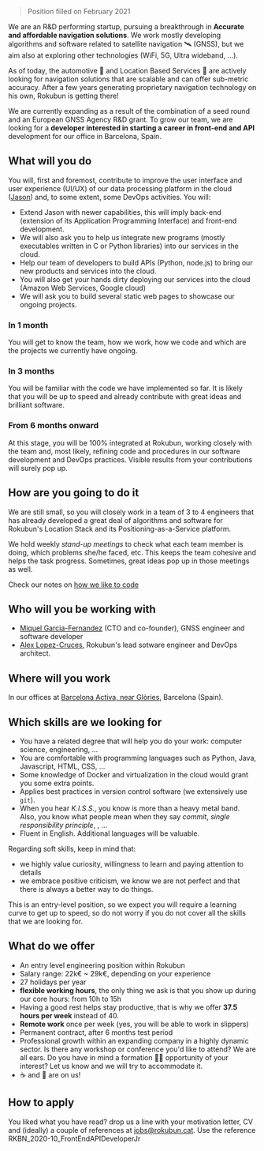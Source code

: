 > Position filled on February 2021

We are an R&D performing startup, pursuing a breakthrough in **Accurate and affordable navigation solutions**. We work mostly developing algorithms and software related to satellite navigation 🛰️ (GNSS), but we aim also at exploring other technologies (WiFi, 5G, Ultra wideband, ...).

As of today, the automotive 🚗 and Location Based Services 📱 are actively looking for navigation solutions that are scalable and can offer sub-metric accuracy. After a few years generating proprietary navigation technology on his own, Rokubun is getting there!

We are currently expanding as a result of the combination of a seed round and an European GNSS Agency R&D grant. To grow our team, we are looking for a **developer interested in starting a career in front-end and API** development for our office in Barcelona, Spain.

## What will you do

You will, first and foremost, contribute to improve the user interface and user
experience (UI/UX) of our data processing platform in the cloud ([Jason](https://jason.rokubun.cat)) and, to some extent, some DevOps activities. You will:

- Extend Jason with newer capabilities, this will imply back-end (extension of
  its Application Programming Interface) and front-end development.
- We will also ask you to help us integrate new programs (mostly executables
  written in C or Python libraries) into our services in the cloud.
- Help our team of developers to build APIs (Python, node.js) to bring our new
  products and services into the cloud.
- You will also get your hands dirty deploying our services into the cloud
  (Amazon Web Services, Google cloud)
- We will ask you to build several static web pages to showcase our ongoing
  projects.

### In 1 month

You will get to know the team, how we work, how we code and which are the projects we currently have ongoing.

### In 3 months

You will be familiar with the code we have implemented so far. It is likely that you will be up to speed and already contribute with great ideas and brilliant software.

### From 6 months onward

At this stage, you will be 100% integrated at Rokubun, working closely with the team and, most likely, refining code and procedures in our software development and DevOps practices. Visible results from your contributions will surely pop up.

## How are you going to do it

We are still small, so you will closely work in a team of 3 to 4 engineers that has already developed a great deal of algorithms and software for Rokubun's Location Stack and its Positioning-as-a-Service platform.

We hold weekly *stand-up meetings* to check what each team member is doing, which problems she/he faced, etc. This keeps the team cohesive and helps the task progress. Sometimes, great ideas pop up in those meetings as well.

Check our notes on [how we like to code](how-we-code.md)

## Who will you be working with

- [Miquel Garcia-Fernandez](https://www.linkedin.com/in/miquelgarcia/) (CTO and co-founder), GNSS engineer and software developer
- [Alex Lopez-Cruces](https://es.linkedin.com/in/alexlopezcruces), Rokubun's lead
  sotware engineer and DevOps architect.

## Where will you work

In our offices at [Barcelona Activa, near Glòries](https://www.openstreetmap.org/#map=19/41.40614/2.19250), Barcelona (Spain).

## Which skills are we looking for

- You have a related degree that will help you do your work: computer science, engineering, ...
- You are comfortable with programming languages such as Python, Java, Javascript, HTML, CSS, ...
- Some knowledge of Docker and virtualization in the cloud would grant you some extra points.
- Applies best practices in version control software (we extensively use `git`).
- When you hear *K.I.S.S.*, you know is more than a heavy metal band. Also, you know what people mean when they say
   *commit*, *single responsibility principle*, , ...
- Fluent in English. Additional languages will be valuable.

Regarding soft skills, keep in mind that:

- we highly value curiosity, willingness to learn and paying attention to details
- we embrace positive criticism, we know we are not perfect and that there is always a better way to do things.

This is an entry-level position, so we expect you will require a learning
curve to get up to speed, so do not worry if you do not cover all the skills that we are looking for.

## What do we offer

- An entry level engineering position within Rokubun
- Salary range: 22k€ ~ 29k€, depending on your experience
- 27 holidays per year
- **flexible working hours**, the only thing we ask is that you show up during our core hours: from 10h to 15h
- Having a good rest helps stay productive, that is why we offer **37.5 hours per week** instead of 40.
- **Remote work** once per week (yes, you will be able to work in slippers)
- Permanent contract, after 6 months test period
- Professional growth within an expanding company in a highly dynamic sector. Is there any workshop or conference you'd like to attend? We are all ears. Do you have in mind a formation 👩‍🎓 opportunity of your interest? Let us know and we will try to accommodate it.
- ☕ and 🍪 are on us!

## How to apply

You liked what you have read? drop us a line with your motivation letter, CV and (ideally)  a couple of references at [jobs@rokubun.cat](jobs@rokubun.cat). Use the reference RKBN_2020-10_FrontEndAPIDeveloperJr
